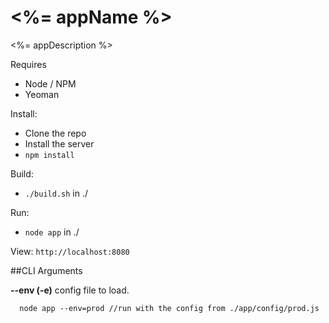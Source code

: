 <%= appName %>
==============

<%= appDescription %>

Requires
  * Node / NPM
  * Yeoman

Install:
  * Clone the repo
  * Install the server
  * ```npm install```

Build:
  * ```./build.sh``` in ./

Run:
  * ```node app``` in ./

View:
	```http://localhost:8080```

##CLI Arguments

**--env (-e)**
  config file to load.
  ```
    node app --env=prod //run with the config from ./app/config/prod.js
  ```